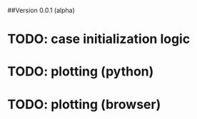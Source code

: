 ##Version 0.0.1 (alpha)

# TODO: case initialization logic
# TODO: plotting (python)
# TODO: plotting (browser)